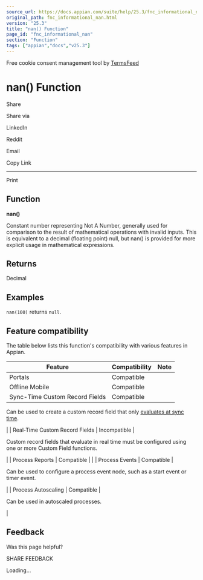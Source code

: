 ```yaml
---
source_url: https://docs.appian.com/suite/help/25.3/fnc_informational_nan.html
original_path: fnc_informational_nan.html
version: "25.3"
title: "nan() Function"
page_id: "fnc_informational_nan"
section: "Function"
tags: ["appian","docs","v25.3"]
---
```



Free cookie consent management tool by [TermsFeed](https://www.termsfeed.com/)

# nan() Function

Share

Share via

LinkedIn

Reddit

Email

Copy Link

* * *

Print

## Function

**nan()**

Constant number representing Not A Number, generally used for comparison to the result of mathematical operations with invalid inputs. This is equivalent to a decimal (floating point) null, but nan() is provided for more explicit usage in mathematical expressions.

## Returns

Decimal

## Examples

`nan(100)` returns `null`.

## Feature compatibility

The table below lists this function's compatibility with various features in Appian.

| Feature | Compatibility | Note |
| --- | --- | --- |
| Portals | Compatible |  |
| Offline Mobile | Compatible |  |
| Sync-Time Custom Record Fields | Compatible |
Can be used to create a custom record field that only [evaluates at sync time](custom-record-fields.html#prodlink-sync-time-evaluations).

 |
| Real-Time Custom Record Fields | Incompatible |

Custom record fields that evaluate in real time must be configured using one or more Custom Field functions.

 |
| Process Reports | Compatible |  |
| Process Events | Compatible |

Can be used to configure a process event node, such as a start event or timer event.

 |
| Process Autoscaling | Compatible |

Can be used in autoscaled processes.

 |

## Feedback

Was this page helpful?

SHARE FEEDBACK

Loading...